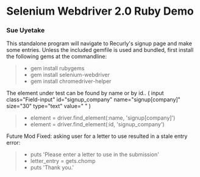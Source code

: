 # Selenium Webdriver 2.0 Ruby Demo
### Sue Uyetake
 
This standalone program will navigate to Recurly's
signup page and make some entries.
Unless the included gemfile is used and bundled,
first install the following gems at the commandline:

> * gem install rubygems
> * gem install selenium-webdriver
> * gem install chromedriver-helper

The element under test can be found by name or by id..
( input class="Field-input" id="signup_company" name="signup[company]" size="30" type="text" value=" " )

> * element = driver.find_element(:name, 'signup[company]')
> * element = driver.find_element(:id, 'signup_company')

Future Mod Fixed: asking user for a letter to use resulted in a stale entry error:
> * puts 'Please enter a letter to use in the submission'
> * letter_entry = gets.chomp
> * puts 'Thank you.'

